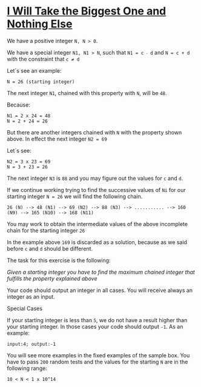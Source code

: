 # [I Will Take the Biggest One and Nothing Else](https://www.codewars.com/kata/631082840289bf000e95a334/typescript)

We have a positive integer `N, N > 0`.

We have a special integer `N1, N1 > N`, such that `N1 = c ‧ d` and `N = c + d` with the constraint that `c ≠ d`

Let´s see an example:

```
N = 26 (starting integer)
```

The next integer `N1`, chained with this property with `N`, will be `48`.

Because:

```
N1 = 2 x 24 = 48
N = 2 + 24 = 26
```

But there are another integers chained with `N` with the property shown above. In effect the next integer `N2 = 69`

Let´s see:

```
N2 = 3 x 23 = 69
N = 3 + 23 = 26
```

The next integer `N3` is `88` and you may figure out the values for `c` and `d`.

If we continue working trying to find the successive values of `Ni` for our starting integer `N = 26` we will find the following chain.

```
26 (N) --> 48 (N1) --> 69 (N2) --> 88 (N3) --> ........... --> 160 (N9) --> 165 (N10) --> 168 (N11)
```

You may work to obtain the intermediate values of the above incomplete chain for the starting integer `26`

In the example above `169` is discarded as a solution, because as we said before `c` and `d` should be different.

The task for this exercise is the following:

_Given a starting integer you have to find the maximum chained integer that fulfills the property explained above_

Your code should output an integer in all cases. You will receive always an integer as an input.

Special Cases

If your starting integer is less than `5`, we do not have a result higher than your starting integer. In those cases your code should output `-1`. As an example:

```
input:4; output:-1
```

You will see more examples in the fixed examples of the sample box. You have to pass `200` random tests and the values for the starting `N` are in the following range:

```
10 < N < 1 x 10^14
```
